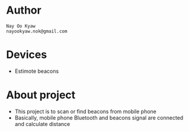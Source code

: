 # Author
    Nay Oo Kyaw
    nayookyaw.nok@gmail.com

# Devices
  - Estimote beacons
    
# About project
- This project is to scan or find beacons from mobile phone <br>
- Basically, mobile phone Bluetooth and beacons signal are connected and calculate distance
